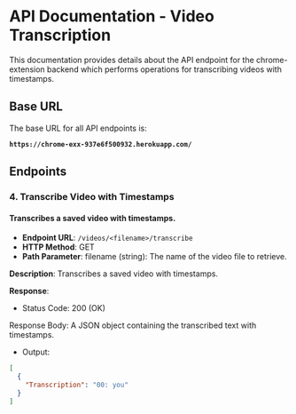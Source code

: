 # API Documentation - Video Transcription

This documentation provides details about the API endpoint for the chrome-extension backend which performs operations for transcribing videos with timestamps.

## Base URL

The base URL for all API endpoints is:

**`https://chrome-exx-937e6f500932.herokuapp.com/`**

## Endpoints

### 4. Transcribe Video with Timestamps

#### Transcribes a saved video with timestamps.

- **Endpoint URL**: `/videos/<filename>/transcribe`
- **HTTP Method**: GET
- **Path Parameter**: filename (string): The name of the video file to retrieve.

**Description**: Transcribes a saved video with timestamps.

**Response**:

- Status Code: 200 (OK)

Response Body: A JSON object containing the transcribed text with timestamps.


- Output:
```json
[
  {
    "Transcription": "00: you"
  }
]